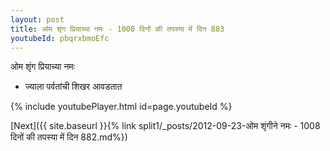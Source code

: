 ```yaml
---
layout: post
title: ओम शृंग प्रियाच्या नमः - 1008 दिनों की तपस्या में दिन 883
youtubeId: pbqrxbmoEfc
---
```

 
 
 ओम शृंग प्रियाच्या नमः  
 
 -  ज्याला पर्वतांची शिखर आवडतात 
 
  
 
  
 
 
 
 
 
 


{% include youtubePlayer.html id=page.youtubeId %}
 
[Next]({{ site.baseurl }}{% link  split1/_posts/2012-09-23-ओम शृंगीने नमः - 1008 दिनों की तपस्या में दिन 882.md%})
 
